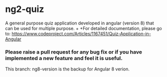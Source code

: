 # ng2-quiz

A general purpose quiz application developed in angular (version 8) that can be used for multiple purpose.
+
+For detailed documentation, please go to: https://www.codeproject.com/Articles/1167451/Quiz-Application-in-Angular

### Please raise a pull request for any bug fix or if you have implemented a new feature and feel it is useful.

This branch: ng8-version is the backup for Angular 8 verion.
